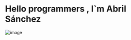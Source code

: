 # Hello programmers , I`m Abril Sánchez
![image](https://github.com/Abril12Sanchez/Abril12Snchez/assets/137373616/e76f59fe-20e0-4625-af9c-cfc27ae198db)




